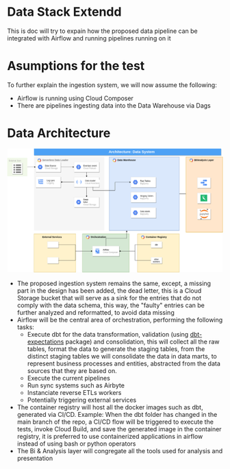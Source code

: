 # Data Stack Extendd

This is doc will try to expain how the proposed data pipeline can be integrated with Airflow and running pipelines running on it

# Asumptions for the test

To further explain the ingestion system, we will now assume the following:
* Airflow is running using Cloud Composer
* There are pipelines ingesting data into the Data Warehouse via Dags

# Data Architecture

![Data Stack](data-stack-extended.png)

* The proposed ingestion system remains the same, except, a missing part in the design has been added, the dead letter, this is a Cloud Storage bucket that will serve as a sink for the entries that do not comply with the data schema, this way, the "faulty" entries can be further analyzed and reformatted, to avoid data missing
* Airflow will be the central area of orchestration, performing the following tasks:
	* Execute dbt for the data transformation, validation (using [dbt-expectations](https://github.com/calogica/dbt-expectations) package) and consolidation, this will collect all the raw tables, format the data to generate the staging tables, from the distinct staging tables we will consolidate the data in data marts, to represent business processes and entities, abstracted from the data sources that they are based on.
	* Execute the current pipelines
	* Run sync systems such as Airbyte
 	* Instanciate reverse ETLs workers
 	* Potentially triggering external services
* The container registry will host all the docker images such as dbt, generated via CI/CD. Example: When the dbt folder has changed in the main branch of the repo, a CI/CD flow will be triggered to execute the tests, invoke Cloud Build, and save the generated image in the container registry, it is preferred to use containerized applications in airflow instead of using bash or python operators  
* The Bi & Analysis layer will congregate all the tools used for analysis and presentation
 